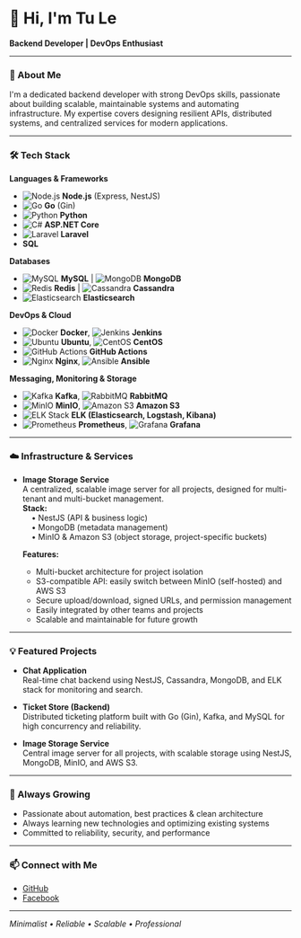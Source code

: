 # 👋 Hi, I'm Tu Le

**Backend Developer | DevOps Enthusiast**

---

### 🚀 About Me

I'm a dedicated backend developer with strong DevOps skills, passionate about building scalable, maintainable systems and automating infrastructure. My expertise covers designing resilient APIs, distributed systems, and centralized services for modern applications.

---

### 🛠️ Tech Stack

**Languages & Frameworks**  
- ![Node.js](https://img.shields.io/badge/-Node.js-339933?logo=node.js&logoColor=white) **Node.js** (Express, NestJS)  
- ![Go](https://img.shields.io/badge/-Go-00ADD8?logo=go&logoColor=white) **Go** (Gin)  
- ![Python](https://img.shields.io/badge/-Python-3776AB?logo=python&logoColor=white) **Python**  
- ![C#](https://img.shields.io/badge/-ASP.NET_Core-512BD4?logo=dotnet&logoColor=white) **ASP.NET Core**  
- ![Laravel](https://img.shields.io/badge/-Laravel-FF2D20?logo=laravel&logoColor=white) **Laravel**  
- **SQL**

**Databases**  
- ![MySQL](https://img.shields.io/badge/-MySQL-4479A1?logo=mysql&logoColor=white) **MySQL** | ![MongoDB](https://img.shields.io/badge/-MongoDB-47A248?logo=mongodb&logoColor=white) **MongoDB**  
- ![Redis](https://img.shields.io/badge/-Redis-DC382D?logo=redis&logoColor=white) **Redis** | ![Cassandra](https://img.shields.io/badge/-Cassandra-1287B1?logo=apache-cassandra&logoColor=white) **Cassandra**  
- ![Elasticsearch](https://img.shields.io/badge/-Elasticsearch-005571?logo=elasticsearch&logoColor=white) **Elasticsearch**

**DevOps & Cloud**  
- ![Docker](https://img.shields.io/badge/-Docker-2496ED?logo=docker&logoColor=white) **Docker**, ![Jenkins](https://img.shields.io/badge/-Jenkins-D24939?logo=jenkins&logoColor=white) **Jenkins**  
- ![Ubuntu](https://img.shields.io/badge/-Ubuntu-E95420?logo=ubuntu&logoColor=white) **Ubuntu**, ![CentOS](https://img.shields.io/badge/-CentOS-262577?logo=centos&logoColor=white) **CentOS**  
- ![GitHub Actions](https://img.shields.io/badge/-GitHub_Actions-2088FF?logo=github-actions&logoColor=white) **GitHub Actions**  
- ![Nginx](https://img.shields.io/badge/-Nginx-009639?logo=nginx&logoColor=white) **Nginx**, ![Ansible](https://img.shields.io/badge/-Ansible-EE0000?logo=ansible&logoColor=white) **Ansible**

**Messaging, Monitoring & Storage**  
- ![Kafka](https://img.shields.io/badge/-Kafka-231F20?logo=apache-kafka&logoColor=white) **Kafka**, ![RabbitMQ](https://img.shields.io/badge/-RabbitMQ-FF6600?logo=rabbitmq&logoColor=white) **RabbitMQ**  
- ![MinIO](https://img.shields.io/badge/-MinIO-C82E1E?logo=minio&logoColor=white) **MinIO**, ![Amazon S3](https://img.shields.io/badge/-Amazon_S3-569A31?logo=amazon-aws&logoColor=white) **Amazon S3**  
- ![ELK Stack](https://img.shields.io/badge/-ELK-005571?logo=elastic-stack&logoColor=white) **ELK (Elasticsearch, Logstash, Kibana)**  
- ![Prometheus](https://img.shields.io/badge/-Prometheus-E6522C?logo=prometheus&logoColor=white) **Prometheus**, ![Grafana](https://img.shields.io/badge/-Grafana-F46800?logo=grafana&logoColor=white) **Grafana**  

---

### ☁️ Infrastructure & Services

- **Image Storage Service**  
  A centralized, scalable image server for all projects, designed for multi-tenant and multi-bucket management.  
  **Stack:**  
  &nbsp;&nbsp;&nbsp;&nbsp;• NestJS (API & business logic)  
  &nbsp;&nbsp;&nbsp;&nbsp;• MongoDB (metadata management)  
  &nbsp;&nbsp;&nbsp;&nbsp;• MinIO & Amazon S3 (object storage, project-specific buckets)  

  **Features:**  
  - Multi-bucket architecture for project isolation  
  - S3-compatible API: easily switch between MinIO (self-hosted) and AWS S3  
  - Secure upload/download, signed URLs, and permission management  
  - Easily integrated by other teams and projects  
  - Scalable and maintainable for future growth

---

### 💡 Featured Projects

- **Chat Application**  
  Real-time chat backend using NestJS, Cassandra, MongoDB, and ELK stack for monitoring and search.

- **Ticket Store (Backend)**  
  Distributed ticketing platform built with Go (Gin), Kafka, and MySQL for high concurrency and reliability.

- **Image Storage Service**  
  Central image server for all projects, with scalable storage using NestJS, MongoDB, MinIO, and AWS S3.

---

### 🌱 Always Growing

- Passionate about automation, best practices & clean architecture  
- Always learning new technologies and optimizing existing systems  
- Committed to reliability, security, and performance

---

### 📫 Connect with Me

- [GitHub](https://github.com/tule75)
- [Facebook](https://www.facebook.com/tu050)

---

_Minimalist • Reliable • Scalable • Professional_
